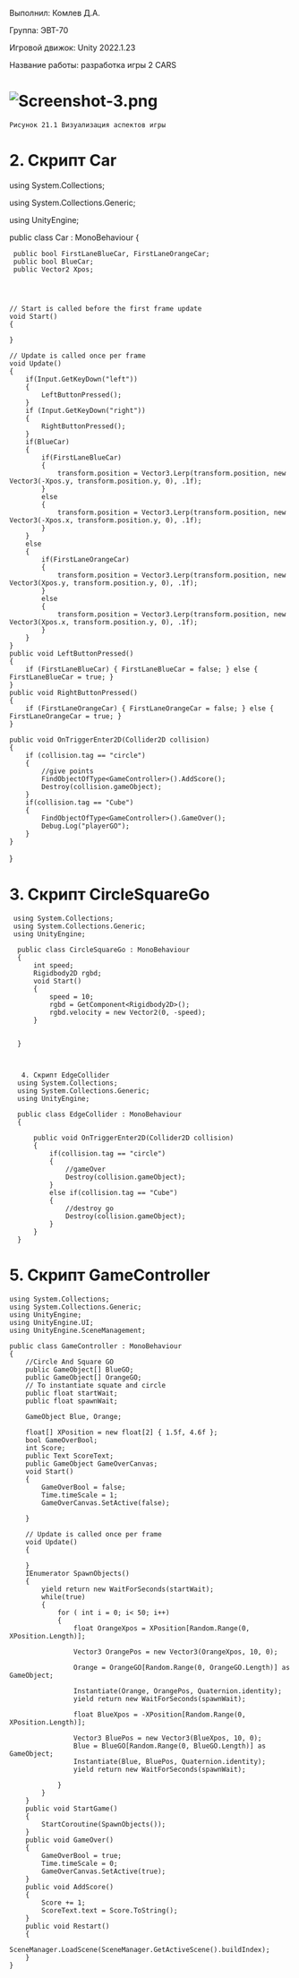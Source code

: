 Выполнил: Комлев Д.А.

Группа: ЭВТ-70

Игровой движок: Unity 2022.1.23

Название работы: разработка игры 2 CARS

# ![Screenshot-3.png](https://i.postimg.cc/rmY45N2D/Screenshot-3.png)
    Рисунок 21.1 Визуализация аспектов игры

# 2. Скрипт Car

using System.Collections;

using System.Collections.Generic;

using UnityEngine;

public class Car : MonoBehaviour
{
   
   
     public bool FirstLaneBlueCar, FirstLaneOrangeCar;
     public bool BlueCar;
     public Vector2 Xpos;




    // Start is called before the first frame update
    void Start()
    {
        
    }

    // Update is called once per frame
    void Update()
    {
        if(Input.GetKeyDown("left"))
        {
            LeftButtonPressed();
        }
        if (Input.GetKeyDown("right"))
        {
            RightButtonPressed();
        }
        if(BlueCar)
        {
            if(FirstLaneBlueCar)
            {
                transform.position = Vector3.Lerp(transform.position, new Vector3(-Xpos.y, transform.position.y, 0), .1f);
            }
            else
            {
                transform.position = Vector3.Lerp(transform.position, new Vector3(-Xpos.x, transform.position.y, 0), .1f);
            }
        }
        else
        {
            if(FirstLaneOrangeCar)
            {
                transform.position = Vector3.Lerp(transform.position, new Vector3(Xpos.y, transform.position.y, 0), .1f);
            }
            else
            {
                transform.position = Vector3.Lerp(transform.position, new Vector3(Xpos.x, transform.position.y, 0), .1f);
            }
        }
    }
    public void LeftButtonPressed()
    {
        if (FirstLaneBlueCar) { FirstLaneBlueCar = false; } else { FirstLaneBlueCar = true; }
    }
    public void RightButtonPressed()
    {
        if (FirstLaneOrangeCar) { FirstLaneOrangeCar = false; } else { FirstLaneOrangeCar = true; }
    }

    public void OnTriggerEnter2D(Collider2D collision)
    {
        if (collision.tag == "circle")
        {
            //give points
            FindObjectOfType<GameController>().AddScore();
            Destroy(collision.gameObject);
        }
        if(collision.tag == "Cube")
        {
            FindObjectOfType<GameController>().GameOver();
            Debug.Log("playerGO");
        }
    }
}

# 3. Скрипт CircleSquareGo
     using System.Collections;
     using System.Collections.Generic;
     using UnityEngine;

      public class CircleSquareGo : MonoBehaviour
      {
          int speed;
          Rigidbody2D rgbd;
          void Start()
          {
              speed = 10;
              rgbd = GetComponent<Rigidbody2D>();
              rgbd.velocity = new Vector2(0, -speed);
          }


      }



       4. Скрипт EdgeCollider
      using System.Collections;
      using System.Collections.Generic;
      using UnityEngine;

      public class EdgeCollider : MonoBehaviour
      {

          public void OnTriggerEnter2D(Collider2D collision)
          {
              if(collision.tag == "circle")
              {
                  //gameOver
                  Destroy(collision.gameObject);
              }
              else if(collision.tag == "Cube")
              {
                  //destroy go
                  Destroy(collision.gameObject);
              }
          }
      }

# 5. Скрипт GameController

    using System.Collections;
    using System.Collections.Generic;
    using UnityEngine;
    using UnityEngine.UI;
    using UnityEngine.SceneManagement;

    public class GameController : MonoBehaviour
    {
        //Circle And Square GO
        public GameObject[] BlueGO;
        public GameObject[] OrangeGO;
        // To instantiate squate and circle
        public float startWait;
        public float spawnWait;

        GameObject Blue, Orange;

        float[] XPosition = new float[2] { 1.5f, 4.6f };
        bool GameOverBool;
        int Score;
        public Text ScoreText;
        public GameObject GameOverCanvas;
        void Start()
        {
            GameOverBool = false;
            Time.timeScale = 1;
            GameOverCanvas.SetActive(false);

        }

        // Update is called once per frame
        void Update()
        {

        }
        IEnumerator SpawnObjects()
        {
            yield return new WaitForSeconds(startWait);
            while(true)
            {
                for ( int i = 0; i< 50; i++)
                {
                    float OrangeXpos = XPosition[Random.Range(0, XPosition.Length)];

                    Vector3 OrangePos = new Vector3(OrangeXpos, 10, 0);

                    Orange = OrangeGO[Random.Range(0, OrangeGO.Length)] as GameObject;

                    Instantiate(Orange, OrangePos, Quaternion.identity);
                    yield return new WaitForSeconds(spawnWait);

                    float BlueXpos = -XPosition[Random.Range(0, XPosition.Length)];

                    Vector3 BluePos = new Vector3(BlueXpos, 10, 0);
                    Blue = BlueGO[Random.Range(0, BlueGO.Length)] as GameObject;
                    Instantiate(Blue, BluePos, Quaternion.identity);
                    yield return new WaitForSeconds(spawnWait);

                }
            }
        }
        public void StartGame()
        {
            StartCoroutine(SpawnObjects());
        }
        public void GameOver()
        {
            GameOverBool = true;
            Time.timeScale = 0;
            GameOverCanvas.SetActive(true);
        }
        public void AddScore()
        {
            Score += 1;
            ScoreText.text = Score.ToString();
        }
        public void Restart()
        {
            SceneManager.LoadScene(SceneManager.GetActiveScene().buildIndex);
        }
    }
